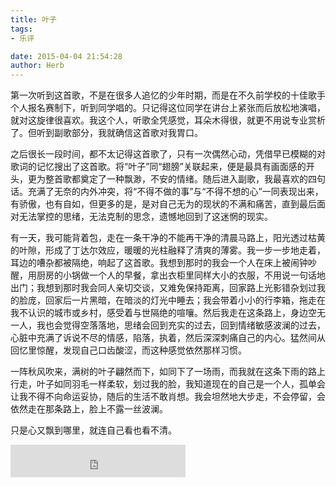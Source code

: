 ```yaml
---
title: 叶子
tags:
- 乐评

date: 2015-04-04 21:54:28
author: Herb
---
```


第一次听到这首歌，不是在很多人追忆的少年时期，而是在不久前学校的十佳歌手个人报名赛制下，听到同学唱的。只记得这位同学在讲台上紧张而后放松地演唱，就对这旋律很喜欢。我这个人，听歌全凭感觉，耳朵木得很，就更不用说专业赏析了。但听到副歌部分，我就确信这首歌对我胃口。

之后很长一段时间，都不太记得这首歌了，只有一次偶然心动，凭借早已模糊的对歌词的记忆搜出了这首歌。将“叶子”同“翅膀”关联起来，便是最具有画面感的开头，更为整首歌都奠定了一种飘渺，不安的情绪。随后进入副歌，我最喜欢的四句话。充满了无奈的内外冲突，将“不得不做的事”与“不得不想的心”一同表现出来，有骄傲，也有自如，但更多的是，是对自己无为的现状的不满和痛苦，直到最后面对无法掌控的思绪，无法克制的思念，遗憾地回到了这迷惘的现实。

有一天，我可能背着包，走在一条干净的不能再干净的清晨马路上，阳光透过枯黄的叶隙，形成了丁达尔效应，暖暖的光柱融释了清爽的薄雾。我一步一步地走着，耳边的嘈杂都被隔绝，响起了这首歌。我想到那时的我会一个人在床上被闹钟吵醒，用厨房的小锅做一个人的早餐，拿出衣柜里同样大小的衣服，不用说一句话地出门；我想到那时我会同人亲切交谈，又难免保持距离，回家路上光影错杂划过我的脸庞，回家后一片黑暗，在暗淡的灯光中睡去；我会带着小小的行李箱，拖走在我不认识的城市或乡村，感受着与世隔绝的喧嚷。然后我走在这条路上，身边空无一人，我也会觉得空落落地，思绪会回到充实的过去，回到情绪敏感波澜的过去，心脏中充满了诉说不尽的情感，陷落，执着，然后深深刺痛自己的内心。猛然间从回忆里惊醒，发现自己口齿酸涩，而这种感觉依然那样习惯。

一阵秋风吹来，满树的叶子翩然而下，如同下了一场雨，而我就在这条下雨的路上行走，叶子如同羽毛一样柔软，划过我的脸，我知道现在的自己是一个人，孤单会让我不得不向命运妥协，随后的生活不敢肖想。我会坦然地大步走，不会停留，会依然走在那条路上，脸上不露一丝波澜。

只是心又飘到哪里，就连自己看也看不清。

<iframe frameborder="no" align="middle" border="0" marginwidth="0" marginheight="0" width=280 height=52 src="https://music.163.com/outchain/player?type=2&id=4877006&auto=1&height=32"></iframe>